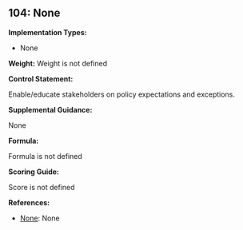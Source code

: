 ## 104: None

**Implementation Types:**
 
- None

**Weight:** Weight is not defined

**Control Statement:**

Enable/educate stakeholders on policy expectations and exceptions.

**Supplemental Guidance:**

None

**Formula:**

Formula is not defined

**Scoring Guide:**

Score is not defined

**References:**

- [None](None): None